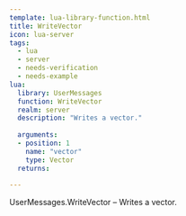 ```yaml
---
template: lua-library-function.html
title: WriteVector
icon: lua-server
tags:
  - lua
  - server
  - needs-verification
  - needs-example
lua:
  library: UserMessages
  function: WriteVector
  realm: server
  description: "Writes a vector."
  
  arguments:
  - position: 1
    name: "vector"
    type: Vector
  returns:
    
---
```


<div class="lua__search__keywords">
UserMessages.WriteVector &#x2013; Writes a vector.
</div>
